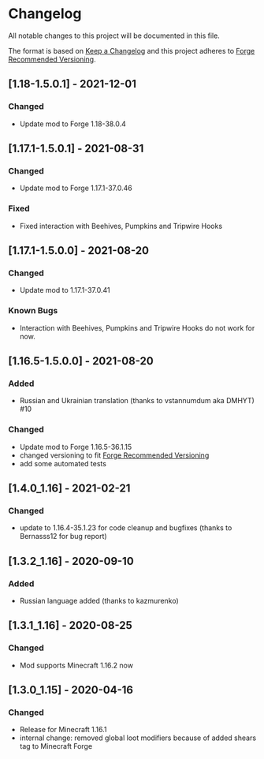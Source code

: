 # Changelog
All notable changes to this project will be documented in this file.

The format is based on [Keep a Changelog](http://keepachangelog.com/en/1.0.0/) and this project adheres to [Forge Recommended Versioning](https://mcforge.readthedocs.io/en/latest/conventions/versioning/).

## [1.18-1.5.0.1] - 2021-12-01
### Changed
- Update mod to Forge 1.18-38.0.4

## [1.17.1-1.5.0.1] - 2021-08-31
### Changed
- Update mod to Forge 1.17.1-37.0.46

### Fixed
- Fixed interaction with Beehives, Pumpkins and Tripwire Hooks

## [1.17.1-1.5.0.0] - 2021-08-20
### Changed
- Update mod to 1.17.1-37.0.41

### Known Bugs
- Interaction with Beehives, Pumpkins and Tripwire Hooks do not work for now.

## [1.16.5-1.5.0.0] - 2021-08-20
### Added
- Russian and Ukrainian translation (thanks to vstannumdum aka DMHYT) #10

### Changed
- Update mod to Forge 1.16.5-36.1.15
- changed versioning to fit [Forge Recommended Versioning](https://mcforge.readthedocs.io/en/latest/conventions/versioning/)
- add some automated tests

## [1.4.0_1.16] - 2021-02-21
### Changed
- update to 1.16.4-35.1.23 for code cleanup and bugfixes (thanks to Bernasss12 for bug report)

## [1.3.2_1.16] - 2020-09-10
### Added
- Russian language added (thanks to kazmurenko)

## [1.3.1_1.16] - 2020-08-25
### Changed
- Mod supports Minecraft 1.16.2 now

## [1.3.0_1.15] - 2020-04-16
### Changed
- Release for Minecraft 1.16.1
- internal change: removed global loot modifiers because of added shears tag to Minecraft Forge
